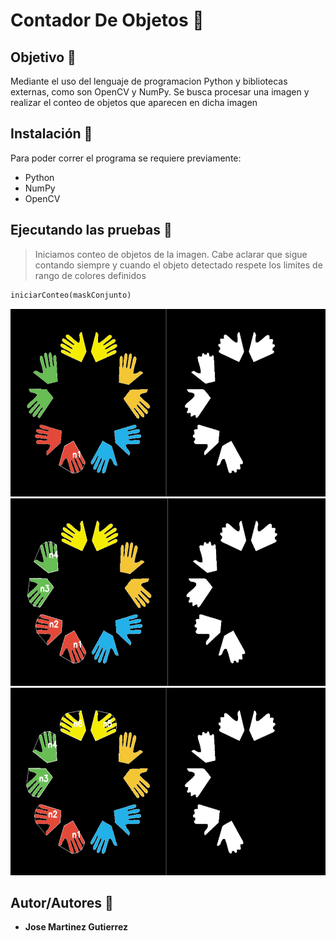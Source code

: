# Contador De Objetos :eyes:

## Objetivo :dart:
Mediante el uso del lenguaje de programacion Python y bibliotecas externas, como son OpenCV y NumPy. Se busca procesar una imagen y realizar el conteo de objetos que aparecen en dicha imagen

## Instalación :wrench:
Para poder correr el programa se requiere previamente:
* Python
* NumPy
* OpenCV

## Ejecutando las pruebas :memo:
> Iniciamos conteo de objetos de la imagen. Cabe aclarar que sigue contando siempre y cuando el objeto detectado respete los limites de rango de colores definidos
```python
iniciarConteo(maskConjunto)
```
<img height="300px" width="600px" scale="50%" src="https://github.com/martinez022jose/Contador-De-Objetos/blob/master/screenShotsReadMe/contadorN1.PNG"/>

<img height="300px" width="600px" scale="50%" src="https://github.com/martinez022jose/Contador-De-Objetos/blob/master/screenShotsReadMe/contadorN4.PNG"/>

<img height="300px" width="600px" scale="50%" src="https://github.com/martinez022jose/Contador-De-Objetos/blob/master/screenShotsReadMe/contadorN6.PNG"/>

## Autor/Autores :pushpin:
* **Jose Martinez Gutierrez**
